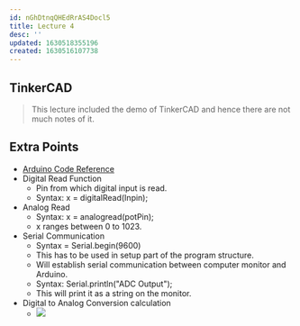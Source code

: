 ```yaml
---
id: nGhDtnqQHEdRrAS4Docl5
title: Lecture 4
desc: ''
updated: 1630518355196
created: 1630516107738
---
```



## TinkerCAD

> This lecture included the demo of TinkerCAD and hence there are not much notes of it.

## Extra Points

- [Arduino Code Reference](https://www.arduino.cc/reference/en/)
- Digital Read Function
  - Pin from which digital input is read.
  - Syntax: x = digitalRead(Inpin);
- Analog Read
  - Syntax: x = analogread(potPin);
  - x ranges between 0 to 1023.
- Serial Communication
  - Syntax = Serial.begin(9600)
  - This has to be used in setup part of the program structure.
  - Will establish serial communication between computer monitor and Arduino.
  - Syntax: Serial.println("ADC Output");
  - This will print it as a string on the monitor.
- Digital to Analog Conversion calculation
  - ![](/assets/images/2021-09-01-23-10-27.png)

